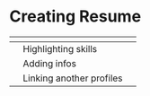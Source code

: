 # Creating Resume

<table data-view="cards"><thead><tr><th></th><th></th><th></th></tr></thead><tbody><tr><td></td><td>Highlighting skills</td><td></td></tr><tr><td></td><td>Adding infos</td><td></td></tr><tr><td></td><td>Linking another profiles</td><td></td></tr></tbody></table>

